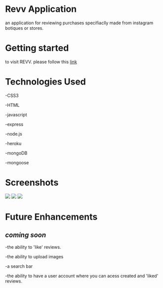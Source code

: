 # Revv Application
an application for reviewing purchases specifiaclly made from instagram botiques or stores. 

# Getting started

to visit REVV. please follow this [link](https://getrevview.herokuapp.com/revv)


# Technologies Used
-CSS3

-HTML

-javascript

-express

-node.js

-heroku

-mongoDB

-mongoose




# Screenshots 
![](https://i.imgur.com/nfA0mgN.jpg)
![](https://i.imgur.com/l4BnmD6.jpg)
![](https://i.imgur.com/r3fuHP3.png)



# Future Enhancements

## *coming soon*
-the ability to 'like' reviews.

-the ability to upload images

-a search bar

-the ability to have a user account where you can acess created and 'liked' reviews.